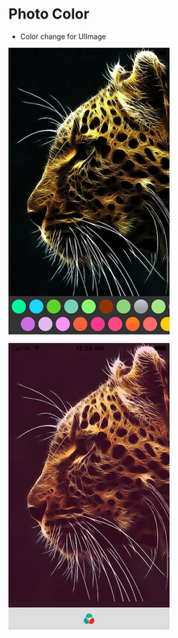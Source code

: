 Photo Color
===================

- Color change for UIImage

![screenshot-1](https://raw.githubusercontent.com/Majharul-Huq/SM-PhotoColor/master/SM-PhotoColor/Screenshot-1.png "Screenshot-1")

![screenshot-2](https://raw.githubusercontent.com/Majharul-Huq/SM-PhotoColor/master/SM-PhotoColor/Screenshot-2.png "Screenshot-2")